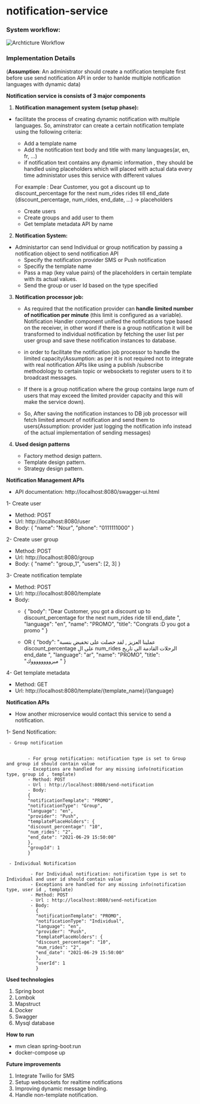 # notification-service



### System workflow:


![Archticture Workflow](https://github.com/EsraaHamouda/notification-svc/blob/main/src/main/resources/archticure_diagram/archticture.png)


### Implementation Details

(**Assumption**: An administrator should create a notification template first before use send notification API in order to hanlde multiple notification languages with dynamic data)

**Notification service is consists of 3 major components**
1. **Notification management system (setup phase):**

- facilitate the process of creating dynamic notification with multiple languages.
  So, aminstrator can create a certain notification template using the following criteria:
    *   Add a template name
    * Add the notification text body and title with many languages(ar, en, fr, ...)
    * if notification text contains any dynamic information , they should be handled using placeholders which will
      placed with actual data every time administator uses this service with different values

  For example : Dear Customer, you got a discount up to discount_percentage for the next num_rides rides till end_date
  (discount_percentage, num_rides, end_date, ...) -> placeholders

    * Create users
    * Create groups and add user to them
    * Get template metadata API by name

2. **Notification System:**

- Administartor can send Individual or group notification by passing a notification object to send notification API
    * Specify the notification provider SMS or Push notification
    * Specifiy the template name
    * Pass a map (key value pairs) of the placeholders in certain template with its actual values.
    * Send the group or user Id based on the type specified



3. **Notification processor job:**

    - As required that the notification provider can **handle limited number of notification per minute**
      (this limit is configured as a variable). Notification Handler component unified the notifications
      type based on the receiver,  in other word if there is a group notification it will be transformed to individual
      notification by fetching the user list per user group and save these notification instances to database.

    - in order to facilitate the notification job processor to handle the limited capacity(Assumption: as per it is not
      required not to integrate with real notification APIs like  using a publish /subscribe methodology
      to certain topic or websockets to register users to it to broadcast messages.
    -  If there is a group notification where the group contains large num of users that may exceed
       the limited provider capacity and this will make the service down).
    - So, After saving the notification instances to DB job processor will fetch
      limited amount of notification and send them to users(Assumption: provider
      just logging the notification info instead of the actual implementation of sending messages)

4. **Used design patterns**

    - Factory method design pattern.
    - Template design pattern.
    - Strategy design pattern.

**Notification Management APIs**
- API documentation: http://localhost:8080/swagger-ui.html

1- Create user
- Method: POST
- Url: http://localhost:8080/user
- Body:
  {
  "name": "Nour",
  "phone": "0111111000"
  }

2- Create user group
- Method: POST
- Url: http://localhost:8080/group
- Body:
  {
  "name": "group_1",
  "users": [2, 3]
  }


3- Create notification template
- Method: POST
- Url: http://localhost:8080/template
- Body:
    -   {
        "body": "Dear Customer, you got a discount up to discount_percentage for the next num_rides ride till end_date ",
        "language": "en",
        "name": "PROMO",
        "title": "Congrats :D you got a promo "
        }

    - OR
      {
      "body": "عملينا العزيز , لقد حصلت على تخفيض بنسبة discount_percentage  على ال num_rides الرحلات القادمة الى تاريخ end_date ",
      "language": "ar",
      "name": "PROMO",
      "title": "مبرووووووووك "
      }

4- Get template metadata

- Method: GET
- Url:  http://localhost:8080/template/{template_name}/{language}

**Notification  APIs**
- How another microservice would contact this service to send a notification.

1- Send   Notification:

     - Group notification
    
        
            - For group notification: notification type is set to Group and group id should contain value
            - Exceptions are handled for any missing info(notification type, group id , template)
            - Method: POST
            - Url : http://localhost:8080/send-notification
            - Body:
            {
            "notificationTemplate": "PROMO",
            "notificationType": "Group",
            "language": "en",
            "provider": "Push",
            "templatePlaceHolders": {
            "discount_percentage": "10",
            "num_rides": "2",
            "end_date": "2021-06-29 15:50:00"
            },
            "groupId": 1
            }
    
     - Individual Notification
    
             - For Individual notification: notification type is set to Individual and user id should contain value
             - Exceptions are handled for any missing info(notification type, user id , template)
             - Method: POST
             - Url : http://localhost:8080/send-notification
             - Body:
               {
               "notificationTemplate": "PROMO",
               "notificationType": "Individual",
               "language": "en",
               "provider": "Push",
               "templatePlaceHolders": {
               "discount_percentage": "10",
               "num_rides": "2",
               "end_date": "2021-06-29 15:50:00"
               },
               "userId": 1
               }

**Used technologies**
1. Spring boot
2. Lombok
3. Mapstruct
4. Docker
5. Swagger
6. Mysql database


**How to run**
- mvn clean spring-boot:run
- docker-compose up
  
**Future improvements**
1. Integrate Twilio for SMS
2. Setup websockets for realtime notifications
3. Improving dynamic message binding.
4. Handle non-template notification.
